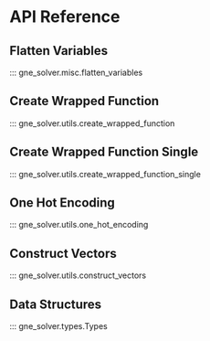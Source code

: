 # API Reference

## Flatten Variables
::: gne_solver.misc.flatten_variables


## Create Wrapped Function
::: gne_solver.utils.create_wrapped_function


## Create Wrapped Function Single
::: gne_solver.utils.create_wrapped_function_single

## One Hot Encoding
::: gne_solver.utils.one_hot_encoding

## Construct Vectors
::: gne_solver.utils.construct_vectors

## Data Structures
::: gne_solver.types.Types


